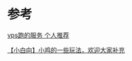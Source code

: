 # 参考
[vps跑的服务 个人推荐](https://www.nodeseek.com/post-50221-1)

[【小白向】小鸡的一些玩法，欢迎大家补充](https://www.nodeseek.com/post-45541-1)
